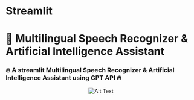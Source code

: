 # Streamlit


<h1>💬 Multilingual Speech Recognizer & Artificial Intelligence Assistant</h1>
<h3>🔥 A streamlit Multilingual Speech Recognizer & Artificial Intelligence Assistant using GPT API 🔥</h3>


<p align="center">
  <img src="https://media.giphy.com/media/doXBzUFJRxpaUbuaqz/giphy.gif" alt="Alt Text">
</p>
